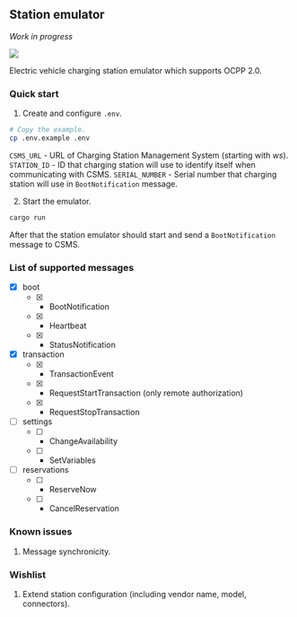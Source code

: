 ## Station emulator
*Work in progress*

![](https://github.com/romfrolov/station-emulator/workflows/Rust/badge.svg)

Electric vehicle charging station emulator which supports OCPP 2.0.

### Quick start

1. Create and configure `.env`.

```bash
# Copy the example.
cp .env.example .env
```

`CSMS_URL` - URL of Charging Station Management System (starting with *ws*).
`STATION_ID` - ID that charging station will use to identify itself when communicating with CSMS.
`SERIAL_NUMBER` - Serial number that charging station will use in `BootNotification` message.

2. Start the emulator.

```bash
cargo run
```

After that the station emulator should start and send a `BootNotification` message to CSMS.

### List of supported messages

- [x] boot
  - [x] - BootNotification
  - [x] - Heartbeat
  - [x] - StatusNotification
- [x] transaction
  - [x] - TransactionEvent
  - [x] - RequestStartTransaction (only remote authorization)
  - [x] - RequestStopTransaction
- [ ] settings
  - [ ] - ChangeAvailability
  - [ ] - SetVariables
- [ ] reservations
  - [ ] - ReserveNow
  - [ ] - CancelReservation

### Known issues

1. Message synchronicity.

### Wishlist

1. Extend station configuration (including vendor name, model, connectors).
